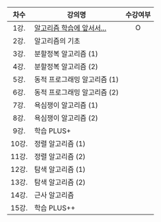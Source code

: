 | 차수  | 강의명                                                            | 수강여부 |
| :---: | ----------------------------------------------------------------- | :------: |
| 1강.  | [알고리즘 학습에 앞서서...](./contents/알고리즘_학습에_앞서서.md) |    O     |
| 2강.  | 알고리즘의 기초                                                   |          |
| 3강.  | 분할정복 알고리즘 (1)                                             |          |
| 4강.  | 분할정복 알고리즘 (2)                                             |          |
| 5강.  | 동적 프로그래밍 알고리즘 (1)                                      |          |
| 6강.  | 동적 프로그래밍 알고리즘 (2)                                      |          |
| 7강.  | 욕심쟁이 알고리즘 (1)                                             |          |
| 8강.  | 욕심쟁이 알고리즘 (2)                                             |          |
| 9강.  | 학습 PLUS+                                                        |          |
| 10강. | 정렬 알고리즘 (1)                                                 |          |
| 11강. | 정렬 알고리즘 (2)                                                 |          |
| 12강. | 탐색 알고리즘 (1)                                                 |          |
| 13강. | 탐색 알고리즘 (2)                                                 |          |
| 14강. | 근사 알고리즘                                                     |          |
| 15강. | 학습 PLUS++                                                       |          |

